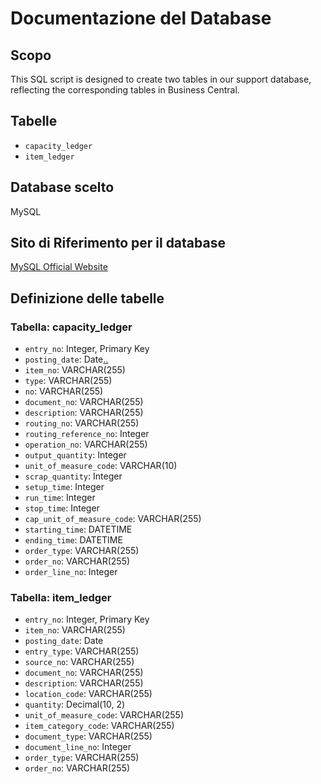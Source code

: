 # Documentazione del Database

## Scopo

This SQL script is designed to create two tables in our support database, reflecting the corresponding tables in Business Central.

## Tabelle

- `capacity_ledger`
- `item_ledger`

## Database scelto

MySQL

## Sito di Riferimento per il database

[MySQL Official Website](https://www.mysql.com)

## Definizione delle tabelle

### Tabella: capacity_ledger

- `entry_no`: Integer, Primary Key
- `posting_date`: Date[..](..)
- `item_no`: VARCHAR(255)
- `type`: VARCHAR(255)
- `no`: VARCHAR(255)
- `document_no`: VARCHAR(255)
- `description`: VARCHAR(255)
- `routing_no`: VARCHAR(255)
- `routing_reference_no`: Integer
- `operation_no`: VARCHAR(255)
- `output_quantity`: Integer
- `unit_of_measure_code`: VARCHAR(10)
- `scrap_quantity`: Integer
- `setup_time`: Integer
- `run_time`: Integer
- `stop_time`: Integer
- `cap_unit_of_measure_code`: VARCHAR(255)
- `starting_time`: DATETIME
- `ending_time`: DATETIME
- `order_type`: VARCHAR(255)
- `order_no`: VARCHAR(255)
- `order_line_no`: Integer

### Tabella: item_ledger

- `entry_no`: Integer, Primary Key
- `item_no`: VARCHAR(255)
- `posting_date`: Date
- `entry_type`: VARCHAR(255)
- `source_no`: VARCHAR(255)
- `document_no`: VARCHAR(255)
- `description`: VARCHAR(255)
- `location_code`: VARCHAR(255)
- `quantity`: Decimal(10, 2)
- `unit_of_measure_code`: VARCHAR(255)
- `item_category_code`: VARCHAR(255)
- `document_type`: VARCHAR(255)
- `document_line_no`: Integer
- `order_type`: VARCHAR(255)
- `order_no`: VARCHAR(255)
